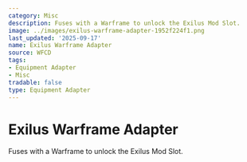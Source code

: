 ```yaml
---
category: Misc
description: Fuses with a Warframe to unlock the Exilus Mod Slot.
image: ../images/exilus-warframe-adapter-1952f224f1.png
last_updated: '2025-09-17'
name: Exilus Warframe Adapter
source: WFCD
tags:
- Equipment Adapter
- Misc
tradable: false
type: Equipment Adapter
---
```


# Exilus Warframe Adapter

Fuses with a Warframe to unlock the Exilus Mod Slot.

